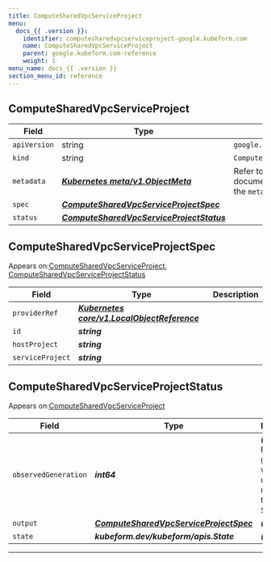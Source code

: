 ```yaml
---
title: ComputeSharedVpcServiceProject
menu:
  docs_{{ .version }}:
    identifier: computesharedvpcserviceproject-google.kubeform.com
    name: ComputeSharedVpcServiceProject
    parent: google.kubeform.com-reference
    weight: 1
menu_name: docs_{{ .version }}
section_menu_id: reference
---
```


## ComputeSharedVpcServiceProject
| Field | Type | Description |
| ------ | ----- | ----------- |
| `apiVersion` | string | `google.kubeform.com/v1alpha1` |
|    `kind` | string | `ComputeSharedVpcServiceProject` |
| `metadata` | ***[Kubernetes meta/v1.ObjectMeta](https://kubernetes.io/docs/reference/generated/kubernetes-api/v1.13/#objectmeta-v1-meta)***|Refer to the Kubernetes API documentation for the fields of the `metadata` field.|
| `spec` | ***[ComputeSharedVpcServiceProjectSpec](#computesharedvpcserviceprojectspec)***||
| `status` | ***[ComputeSharedVpcServiceProjectStatus](#computesharedvpcserviceprojectstatus)***||
## ComputeSharedVpcServiceProjectSpec

Appears on:[ComputeSharedVpcServiceProject](#computesharedvpcserviceproject), [ComputeSharedVpcServiceProjectStatus](#computesharedvpcserviceprojectstatus)

| Field | Type | Description |
| ------ | ----- | ----------- |
| `providerRef` | ***[Kubernetes core/v1.LocalObjectReference](https://kubernetes.io/docs/reference/generated/kubernetes-api/v1.13/#localobjectreference-v1-core)***||
| `id` | ***string***||
| `hostProject` | ***string***||
| `serviceProject` | ***string***||
## ComputeSharedVpcServiceProjectStatus

Appears on:[ComputeSharedVpcServiceProject](#computesharedvpcserviceproject)

| Field | Type | Description |
| ------ | ----- | ----------- |
| `observedGeneration` | ***int64***| ***(Optional)*** Resource generation, which is updated on mutation by the API Server.|
| `output` | ***[ComputeSharedVpcServiceProjectSpec](#computesharedvpcserviceprojectspec)***| ***(Optional)*** |
| `state` | ***kubeform.dev/kubeform/apis.State***| ***(Optional)*** |
---
